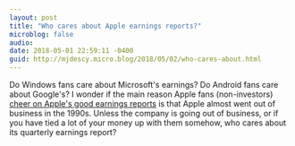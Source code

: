 ```yaml
---
layout: post
title: "Who cares about Apple earnings reports?"
microblog: false
audio: 
date: 2018-05-01 22:59:11 -0400
guid: http://mjdescy.micro.blog/2018/05/02/who-cares-about.html
---
```

Do Windows fans care about Microsoft's earnings? Do Android fans care about Google's? I wonder if the main reason Apple fans (non-investors) [cheer on Apple's good earnings reports](https://sixcolors.com/post/2018/05/apple-quarterly-results-charts-live-tweets/) is that Apple almost went out of business in the 1990s. Unless the company is going out of business, or if you have tied a lot of your money up with them somehow, who cares about its quarterly earnings report?
